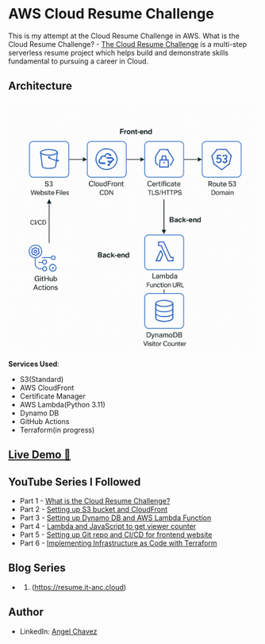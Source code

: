 # AWS Cloud Resume Challenge

This is my attempt at the Cloud Resume Challenge in AWS.
What is the Cloud Resume Challenge? - [The Cloud Resume Challenge](https://cloudresumechallenge.dev/) is a multi-step serverless resume project which helps build and demonstrate skills fundamental to pursuing a career in Cloud.

## Architecture

![Architecture Diagram](/img/Architecture-Of-Infra.png)

**Services Used**:

- S3(Standard)
- AWS CloudFront
- Certificate Manager
- AWS Lambda(Python 3.11)
- Dynamo DB
- GitHub Actions
- Terraform(in progress)

## [Live Demo 🔗](https://awsresume.it-anc.cloud/)

## YouTube Series I Followed

- Part 1 - [What is the Cloud Resume Challenge?](https://youtu.be/NNKzYhvqq5w)
- Part 2 - [Setting up S3 bucket and CloudFront](https://youtu.be/P5UGhdud_ss)
- Part 3 - [Setting up Dynamo DB and AWS Lambda Function](https://youtu.be/x5iTWZbOgww)
- Part 4 - [Lambda and JavaScript to get viewer counter](https://youtu.be/x6TIihJSaLA)
- Part 5 - [Setting up Git repo and CI/CD for frontend website](https://youtu.be/qFEf6iOo-4g)
- Part 6 - [Implementing Infrastructure as Code with Terraform](https://youtu.be/rzdSuiU_TQc)

## Blog Series
- 1. (https://resume.it-anc.cloud)
 
## Author
- LinkedIn: [Angel Chavez](www.linkedin.com/in/angel-chavez-itanc)
